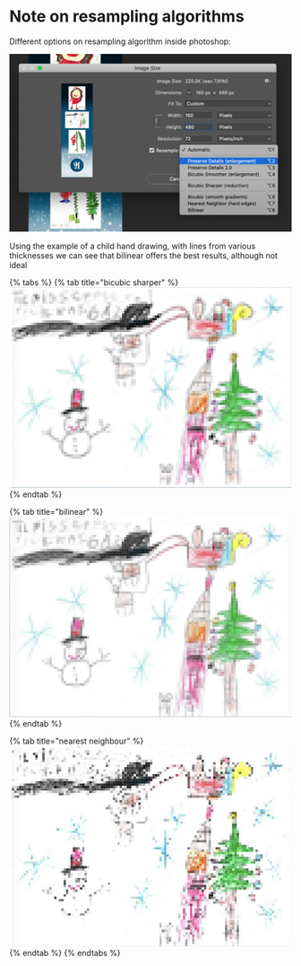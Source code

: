 # Note on resampling algorithms

Different options on resampling algorithm inside photoshop:

![](../../../.gitbook/assets/screenshot-2020-08-16-at-22.15.45.png)

Using the example of a child hand drawing, with lines from various thicknesses we can see that bilinear offers the best results, although not ideal

{% tabs %}
{% tab title="bicubic sharper" %}
![](../../../.gitbook/assets/2-bicubic-sharper.png)
{% endtab %}

{% tab title="bilinear" %}
![](../../../.gitbook/assets/3-bilinear.png)
{% endtab %}

{% tab title="nearest neighbour" %}
![](../../../.gitbook/assets/4-nearest-neighbour.png)
{% endtab %}
{% endtabs %}



 

